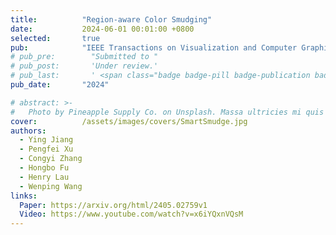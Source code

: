 ```yaml
---
title:          "Region-aware Color Smudging"
date:           2024-06-01 00:01:00 +0800
selected:       true
pub:            "IEEE Transactions on Visualization and Computer Graphics"
# pub_pre:        "Submitted to "
# pub_post:       'Under review.'
# pub_last:       ' <span class="badge badge-pill badge-publication badge-success">Spotlight</span>'
pub_date:       "2024"

# abstract: >-
#   Photo by Pineapple Supply Co. on Unsplash. Massa ultricies mi quis hendrerit dolor magna. Arcu non odio euismod lacinia at quis risus sed. Et tortor at risus viverra. Enim neque volutpat ac tincidunt. Dictum varius duis at consectetur lorem donec.
cover:          /assets/images/covers/SmartSmudge.jpg
authors:
  - Ying Jiang
  - Pengfei Xu
  - Congyi Zhang
  - Hongbo Fu
  - Henry Lau
  - Wenping Wang
links:
  Paper: https://arxiv.org/html/2405.02759v1
  Video: https://www.youtube.com/watch?v=x6iYQxnVQsM
---
```


